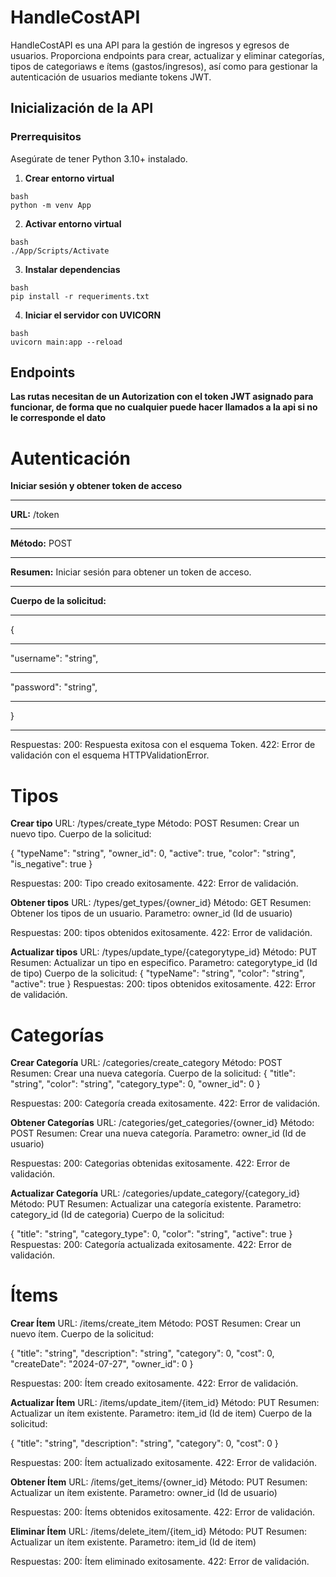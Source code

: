 # HandleCostAPI

HandleCostAPI es una API para la gestión de ingresos y egresos de usuarios. Proporciona endpoints para crear, actualizar y eliminar categorías, tipos de categoriaws e ítems (gastos/ingresos), así como para gestionar la autenticación de usuarios mediante tokens JWT.

## Inicialización de la API

### Prerrequisitos

Asegúrate de tener Python 3.10+ instalado.

1. **Crear entorno virtual**
```
bash
python -m venv App
```

2. **Activar entorno virtual**
```
bash
./App/Scripts/Activate
```

3. **Instalar dependencias**
```
bash
pip install -r requeriments.txt
```

4. **Iniciar el servidor con UVICORN**
```
bash
uvicorn main:app --reload
```

## Endpoints

**Las rutas necesitan de un Autorization con el token JWT asignado para funcionar, de forma que no cualquier puede hacer llamados a la api si no le corresponde el dato**

# Autenticación
**Iniciar sesión y obtener token de acceso**
___
**URL:** /token
___
**Método:** POST
___
**Resumen:** Iniciar sesión para obtener un token de acceso.
___
**Cuerpo de la solicitud:**
___

{
___
  "username": "string",
___
  "password": "string",
___
}
___
Respuestas:
200: Respuesta exitosa con el esquema Token.
422: Error de validación con el esquema HTTPValidationError.

# Tipos
**Crear tipo**
URL: /types/create_type
Método: POST
Resumen: Crear un nuevo tipo.
Cuerpo de la solicitud:

{
  "typeName": "string",
  "owner_id": 0,
  "active": true,
  "color": "string",
  "is_negative": true
}

Respuestas:
200: Tipo creado exitosamente.
422: Error de validación.

**Obtener tipos**
URL: /types/get_types/{owner_id}
Método: GET
Resumen: Obtener los tipos de un usuario.
Parametro: owner_id (Id de usuario)

Respuestas:
200: tipos obtenidos exitosamente.
422: Error de validación.

**Actualizar tipos**
URL: /types/update_type/{categorytype_id}
Método: PUT
Resumen: Actualizar un tipo en especifico.
Parametro: categorytype_id (Id de tipo)
Cuerpo de la solicitud:
{
  "typeName": "string",
  "color": "string",
  "active": true
}
Respuestas:
200: tipos obtenidos exitosamente.
422: Error de validación.


# Categorías
**Crear Categoría**
URL: /categories/create_category
Método: POST
Resumen: Crear una nueva categoría.
Cuerpo de la solicitud:
{
  "title": "string",
  "color": "string",
  "category_type": 0,
  "owner_id": 0
}

Respuestas:
200: Categoría creada exitosamente.
422: Error de validación.

**Obtener Categorías**
URL: /categories/get_categories/{owner_id}
Método: POST
Resumen: Crear una nueva categoría.
Parametro: owner_id (Id de usuario)

Respuestas:
200: Categorias obtenidas exitosamente.
422: Error de validación.


**Actualizar Categoría**
URL: /categories/update_category/{category_id}
Método: PUT
Resumen: Actualizar una categoría existente.
Parametro: category_id (Id de categoria)
Cuerpo de la solicitud:

{
  "title": "string",
  "category_type": 0,
  "color": "string",
  "active": true
}
Respuestas:
200: Categoría actualizada exitosamente.
422: Error de validación.




# Ítems
**Crear Ítem**
URL: /items/create_item
Método: POST
Resumen: Crear un nuevo ítem.
Cuerpo de la solicitud:

{
  "title": "string",
  "description": "string",
  "category": 0,
  "cost": 0,
  "createDate": "2024-07-27",
  "owner_id": 0
}

Respuestas:
200: Ítem creado exitosamente.
422: Error de validación.

**Actualizar Ítem**
URL: /items/update_item/{item_id}
Método: PUT
Resumen: Actualizar un ítem existente.
Parametro: item_id (Id de item)
Cuerpo de la solicitud:

{
  "title": "string",
  "description": "string",
  "category": 0,
  "cost": 0
}

Respuestas:
200: Ítem actualizado exitosamente.
422: Error de validación.

**Obtener Ítem**
URL: /items/get_items/{owner_id}
Método: PUT
Resumen: Actualizar un ítem existente.
Parametro: owner_id (Id de usuario)

Respuestas:
200: Ítems obtenidos exitosamente.
422: Error de validación.

**Eliminar Ítem**
URL: /items/delete_item/{item_id}
Método: PUT
Resumen: Actualizar un ítem existente.
Parametro: item_id (Id de item)

Respuestas:
200: Ítem eliminado exitosamente.
422: Error de validación.

